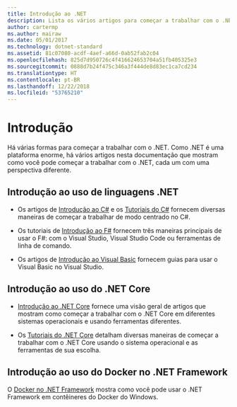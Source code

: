 ```yaml
---
title: Introdução ao .NET
description: Lista os vários artigos para começar a trabalhar com o .NET, de uma perspectiva de linguagem e plataforma.
author: cartermp
ms.author: mairaw
ms.date: 05/01/2017
ms.technology: dotnet-standard
ms.assetid: 81c07080-acdf-4aef-a66d-0ab52fab2c04
ms.openlocfilehash: 825d7d950726c4f416624653704a51fb405325e3
ms.sourcegitcommit: 0888d7b24f475c346a3f444de8d83ec1ca7cd234
ms.translationtype: HT
ms.contentlocale: pt-BR
ms.lasthandoff: 12/22/2018
ms.locfileid: "53765210"
---
```

# <a name="get-started"></a>Introdução

Há várias formas para começar a trabalhar com o .NET. Como .NET é uma plataforma enorme, há vários artigos nesta documentação que mostram como você pode começar a trabalhar com o .NET, cada um com uma perspectiva diferente.

## <a name="get-started-using-net-languages"></a>Introdução ao uso de linguagens .NET

* Os artigos de [Introdução ao C#](../csharp/getting-started/index.md) e os [Tutoriais do C#](../csharp/tutorials/index.md) fornecem diversas maneiras de começar a trabalhar de modo centrado no C#.

* Os tutoriais de [Introdução ao F#](../fsharp/tutorials/getting-started/index.md) fornecem três maneiras principais de usar o F#: com o Visual Studio, Visual Studio Code ou ferramentas de linha de comando.

* Os artigos de [Introdução ao Visual Basic](../visual-basic/getting-started/index.md) fornecem guias para usar o Visual Basic no Visual Studio.

## <a name="get-started-using-net-core"></a>Introdução ao uso do .NET Core

* [Introdução ao .NET Core](../core/get-started.md) fornece uma visão geral de artigos que mostram como começar a trabalhar com o .NET Core em diferentes sistemas operacionais e usando ferramentas diferentes.

* Os [Tutoriais do .NET Core](../core/tutorials/index.md) detalham diversas maneiras de começar a trabalhar com o .NET Core usando o sistema operacional e as ferramentas de sua escolha.

## <a name="get-started-using-docker-on-net-framework"></a>Introdução ao uso do Docker no .NET Framework

O [Docker no .NET Framework](../framework/docker/index.md) mostra como você pode usar o .NET Framework em contêineres do Docker do Windows.
